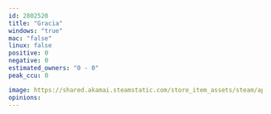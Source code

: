 ```yaml
---
id: 2802520
title: "Gracia"
windows: "true"
mac: "false"
linux: false
positive: 0
negative: 0
estimated_owners: "0 - 0"
peak_ccu: 0

image: https://shared.akamai.steamstatic.com/store_item_assets/steam/apps/2802520/header.jpg?t=1716567763
opinions:
---
```

